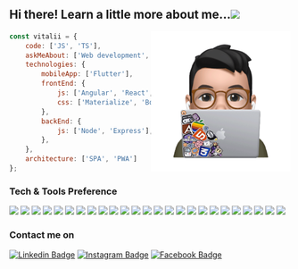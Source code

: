 <h2> Hi there! Learn a little more about me...<img src="https://raw.githubusercontent.com/iampavangandhi/iampavangandhi/master/gifs/Hi.gif" width="30"></h2>

<img align="right" src="https://github.com/vmatviishyn/vmatviishyn/blob/main/memoji.gif" width="250" alt="GIF" />

```javascript
const vitalii = {
    code: ['JS', 'TS'],
    askMeAbout: ['Web development', 'Technologies', 'Photography', 'Design'],
    technologies: {
        mobileApp: ['Flutter'],
        frontEnd: {
            js: ['Angular', 'React', 'jQuery'],
            css: ['Materialize', 'Bootstrap']
        },
        backEnd: {
            js: ['Node', 'Express'],
        },
    },
    architecture: ['SPA', 'PWA']
};
```

### Tech & Tools Preference

<img src = "https://img.shields.io/badge/-JavaScript-eed718?style=flat&logo=javascript&logoColor=ffffff"> <img src = "https://img.shields.io/badge/-HTML5-E34F26?style=flat&logo=html5&logoColor=white">
<img src="https://img.shields.io/badge/-CSS3-1572B6?style=flat&logo=css3&logoColor=white">
<img src="https://img.shields.io/badge/-Angular-DE0031?style=flat&logo=angular&logoColor=white">
<img src="https://img.shields.io/badge/-jQuery-1572B6?style=flat&logo=jquery&logoColor=white">
<img src="https://img.shields.io/badge/-npm-CB3837?style=flat&logo=npm&logoColor=white">
<img src="https://img.shields.io/badge/-Bootstrap-563D7C?style=flat&logo=bootstrap&logoColor=white">
<img src="https://img.shields.io/badge/-Material Design-757575?style=flat&logo=materialdesign&logoColor=white">
<img src="https://img.shields.io/badge/-Sass-cc6699?style=flat&logo=sass&logoColor=ffffff">
<img src="https://img.shields.io/badge/-Less-1D365D?style=flat&logo=less&logoColor=ffffff">
<img src="https://img.shields.io/badge/-MongoDB-4DB33D?style=flat&logo=mongodb&logoColor=FFFFFF">
<img src="https://img.shields.io/badge/-MySQL-F29111?style=flat&logo=mysql&logoColor=FFFFFF">
<img src="https://img.shields.io/badge/-Node.js-3C873A?style=flat&logo=Node.js&logoColor=white">
<img src="https://img.shields.io/badge/-Express.js-787878?style=flat">
<img src="https://img.shields.io/badge/-Firebase-FFA611?style=flat&logo=firebase&logoColor=FFFFFF">
<img src="https://img.shields.io/badge/-Progressive Web Apps-5A0FC8?style=flat">
<img src="http://img.shields.io/badge/-Git-F1502F?style=flat&logo=git&logoColor=FFFFFF">
<img src="http://img.shields.io/badge/-Jira-0052CC?style=flat&logo=jira&logoColor=FFFFFF">
<img src="http://img.shields.io/badge/-Bitbucket-0052CC?style=flat&logo=bitbucket&logoColor=FFFFFF">
<img src="http://img.shields.io/badge/-Github-000000?style=flat&logo=github&logoColor=FFFFFF">
<img src="http://img.shields.io/badge/-VS%20Code-007ACC?style=flat&logo=visual%20studio%20code&logoColor=white">
<img src="http://img.shields.io/badge/-Heroku-430098?style=flat&logo=heroku&logoColor=white">
<img src="http://img.shields.io/badge/-Flutter-26B6F6?style=flat&logo=flutter&logoColor=white">
<img src="http://img.shields.io/badge/-Figma-2C2E3F?style=flat&logo=figma&logoColor=white">
<img src="http://img.shields.io/badge/-Adobe Photoshop-31A8FF?style=flat&logo=adobephotoshop&logoColor=white">

### Contact me on

[![Linkedin Badge](https://img.shields.io/badge/-Vitalii_Matviishyn-blue?style=flat&logo=Linkedin&logoColor=white&link=https://www.linkedin.com/in/vitalik-matviishyn-bb6a8696/)](https://www.linkedin.com/in/vitalik-matviishyn-bb6a8696/)
[![Instagram Badge](https://img.shields.io/badge/-@matviishynnn-DC2F6F?style=flat&logo=instagram&logoColor=white&link=https://www.instagram.com/matviishynnn/)](https://www.instagram.com/matviishynnn/)
[![Facebook Badge](https://img.shields.io/badge/-Vitalii_Matviishyn-0C8EF1?style=flat&logo=facebook&logoColor=white&link=https://www.facebook.com/matviyishyn.v)](https://www.facebook.com/matviishynnn)


